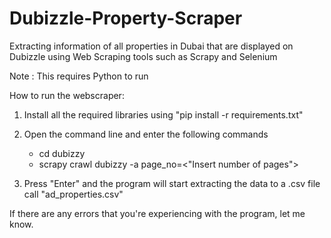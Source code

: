 # Dubizzle-Property-Scraper

Extracting information of all properties in Dubai that are displayed on Dubizzle using Web Scraping tools such as Scrapy and Selenium

Note : This requires Python to run

How to run the webscraper:

1. Install all the required libraries using "pip install -r requirements.txt"
2. Open the command line and enter the following commands

    - cd dubizzy
    - scrapy crawl dubizzy -a page_no=<"Insert number of pages">

3. Press "Enter" and the program will start extracting the data to a .csv file call "ad_properties.csv"

If there are any errors that you're experiencing with the program, let me know.

